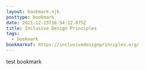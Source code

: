 ```yaml
---
layout: bookmark.njk
posttype: bookmark
date: 2021-12-15T16:54:12.075Z
title: Inclusive Design Principles
tags:
  - bookmark
bookmarkof: https://inclusivedesignprinciples.org/
---
```

test bookmark
